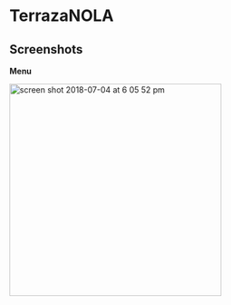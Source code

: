# TerrazaNOLA

## Screenshots
**Menu**

<img width="374" alt="screen shot 2018-07-04 at 6 05 52 pm" src="https://user-images.githubusercontent.com/26977302/42295975-87d47618-7fb5-11e8-9613-76155684cf95.png">
